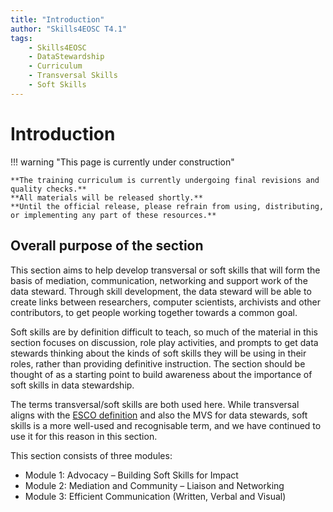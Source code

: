 ```yaml
---
title: "Introduction"
author: "Skills4EOSC T4.1"
tags:
    - Skills4EOSC
    - DataStewardship
    - Curriculum
    - Transversal Skills
    - Soft Skills
---
```


# Introduction

!!! warning "This page is currently under construction"

    **The training curriculum is currently undergoing final revisions and quality checks.**
    **All materials will be released shortly.**
    **Until the official release, please refrain from using, distributing, or implementing any part of these resources.**

## Overall purpose of the section

This section aims to help develop transversal or soft skills that will form the basis of mediation, communication, networking and support work of the data steward. Through skill development, the data steward will be able to create links between researchers, computer scientists, archivists and other contributors, to get people working together towards a common goal.

Soft skills are by definition difficult to teach, so much of the material in this section focuses on discussion, role play activities, and prompts to get data stewards thinking about the kinds of soft skills they will be using in their roles, rather than providing definitive instruction. The section should be thought of as a starting point to build awareness about the importance of soft skills in data stewardship.

The terms transversal/soft skills are both used here. While transversal aligns with the [ESCO definition](https://esco.ec.europa.eu/en/about-esco/escopedia/escopedia/transversal-knowledge-skills-and-competences) and also the MVS for data stewards, soft skills is a more well-used and recognisable term, and we have continued to use it for this reason in this section.

This section consists of three modules:

- Module 1: Advocacy &ndash; Building Soft Skills for Impact
- Module 2: Mediation and Community &ndash; Liaison and Networking
- Module 3: Efficient Communication (Written, Verbal and Visual)

